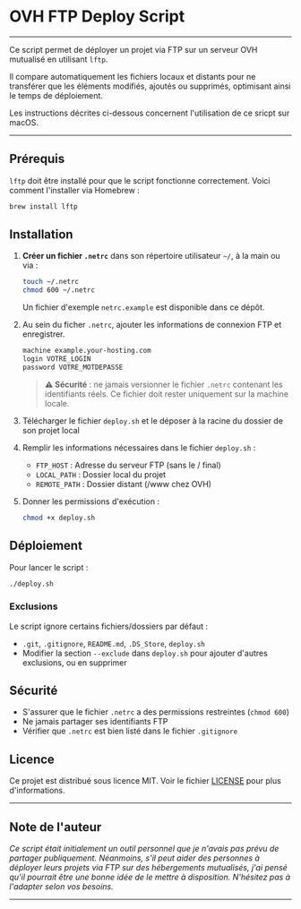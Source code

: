 # OVH FTP Deploy Script

---

Ce script permet de déployer un projet via FTP sur un serveur OVH mutualisé en utilisant `lftp`.

Il compare automatiquement les fichiers locaux et distants pour ne transférer que les éléments modifiés, ajoutés ou supprimés, optimisant ainsi le temps de déploiement.

Les instructions décrites ci-dessous concernent l'utilisation de ce sricpt sur macOS.

---

## Prérequis

`lftp` doit être installé pour que le script fonctionne correctement. Voici comment l'installer via Homebrew :

```sh
brew install lftp
```

## Installation

1. **Créer un fichier `.netrc`** dans son répertoire utilisateur `~/`, à la main ou via :
   ```sh
   touch ~/.netrc
   chmod 600 ~/.netrc
   ```
   
   Un fichier d'exemple `netrc.example` est disponible dans ce dépôt.

2. Au sein du ficher `.netrc`, ajouter les informations de connexion FTP et enregistrer.
   ```txt
   machine example.your-hosting.com
   login VOTRE_LOGIN
   password VOTRE_MOTDEPASSE
   ```

   > **⚠️ Sécurité** : ne jamais versionner le fichier `.netrc` contenant les identifiants réels. Ce fichier doit rester uniquement sur la machine locale.

3. Télécharger le fichier `deploy.sh` et le déposer à la racine du dossier de son projet local

4. Remplir les informations nécessaires dans le fichier `deploy.sh` : 
   - `FTP_HOST` : Adresse du serveur FTP (sans le / final)
   - `LOCAL_PATH` : Dossier local du projet
   - `REMOTE_PATH` : Dossier distant (/www chez OVH)

5. Donner les permissions d'exécution :
   ```sh
   chmod +x deploy.sh
   ```

## Déploiement

Pour lancer le script :
```sh
./deploy.sh
```

### Exclusions

Le script ignore certains fichiers/dossiers par défaut :

- `.git`, `.gitignore`, `README.md`, `.DS_Store`, `deploy.sh`
- Modifier la section `--exclude` dans `deploy.sh` pour ajouter d'autres exclusions, ou en supprimer

## Sécurité

- S'assurer que le fichier `.netrc` a des permissions restreintes (`chmod 600`)
- Ne jamais partager ses identifiants FTP
- Vérifier que `.netrc` est bien listé dans le fichier `.gitignore`

## Licence

Ce projet est distribué sous licence MIT. Voir le fichier [LICENSE](LICENSE) pour plus d'informations.

---

## Note de l'auteur

*Ce script était initialement un outil personnel que je n'avais pas prévu de partager publiquement. Néanmoins, s'il peut aider des personnes à déployer leurs projets via FTP sur des hébergements mutualisés, j'ai pensé qu'il pourrait être une bonne idée de le mettre à disposition. N'hésitez pas à l'adapter selon vos besoins.*

---